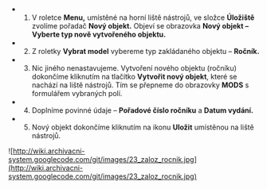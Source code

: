   * 1)	V roletce **Menu,** umístěné na horní liště nástrojů, ve složce **Úložiště** zvolíme pořadač **Nový objekt.** Objeví se obrazovka **Nový objekt – Vyberte typ nově vytvořeného objektu.**
  * 2)	Z roletky **Vybrat model** vybereme typ zakládaného objektu – **Ročník.**
  * 3)	Nic jiného nenastavujeme. Vytvoření nového objektu (ročníku) dokončíme kliknutím na tlačítko **Vytvořit nový objekt**, které se nachází na liště nástrojů. Tím se přepneme do obrazovky **MODS** s formulářem vybraných polí.
  * 4)	Doplníme povinné údaje – **Pořadové číslo ročníku** a **Datum vydání.**
  * 5)	Nový objekt dokončíme kliknutím na ikonu **Uložit** umístěnou na liště nástrojů.


![http://wiki.archivacni-system.googlecode.com/git/images/23_zaloz_rocnik.jpg](http://wiki.archivacni-system.googlecode.com/git/images/23_zaloz_rocnik.jpg)